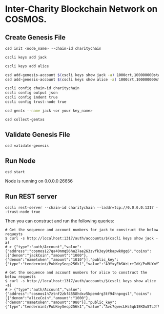 # Inter-Charity Blockchain Network on COSMOS.

## Create Genesis File

```bash
csd init <node_name> --chain-id charitychain

cscli keys add jack

cscli keys add alice

csd add-genesis-account $(cscli keys show jack -a) 1000crt,100000000stake
csd add-genesis-account $(cscli keys show alice -a) 1000crt,100000000stake

cscli config chain-id charitychain
cscli config output json
cscli config indent true
cscli config trust-node true

csd gentx --name jack <or your key_name>

csd collect-gentxs

```

## Validate Genesis File
```
csd validate-genesis
```

## Run Node 
```
csd start
```

Node is running on 0.0.0.0:26656

## Run REST server
```
cscli rest-server --chain-id charitychain --laddr=tcp://0.0.0.0:1317 --trust-node true
```

Then you can construct and run the following queries:

```
# Get the sequence and account numbers for jack to construct the below requests
$ curl -s http://localhost:1317/auth/accounts/$(cscli keys show jack -a)
# > {"type":"auth/Account","value":{"address":"cosmos127qa40nmq56hu27ae263zvfk3ey0tkapwk0gq6","coins":[{"denom":"jackCoin","amount":"1000"},{"denom":"nametoken","amount":"1010"}],"public_key":{"type":"tendermint/PubKeySecp256k1","value":"A9YxyEbSWzLr+IdK/PuMUYmYToKYQ3P/pM8SI1Bxx3wu"},"account_number":"0","sequence":"1"}}

# Get the sequence and account numbers for alice to construct the below requests
$ curl -s http://localhost:1317/auth/accounts/$(cscli keys show alice -a)
# > {"type":"auth/Account","value":{"address":"cosmos1h7ztnf2zkf4558hdxv5kpemdrg3tf94hnpvgsl","coins":[{"denom":"aliceCoin","amount":"1000"},{"denom":"nametoken","amount":"980"}],"public_key":{"type":"tendermint/PubKeySecp256k1","value":"Avc7qwecLHz5qb1EKDuSTLJfVOjBQezk0KSPDNybLONJ"},"account_number":"1","sequence":"2"}}
```
